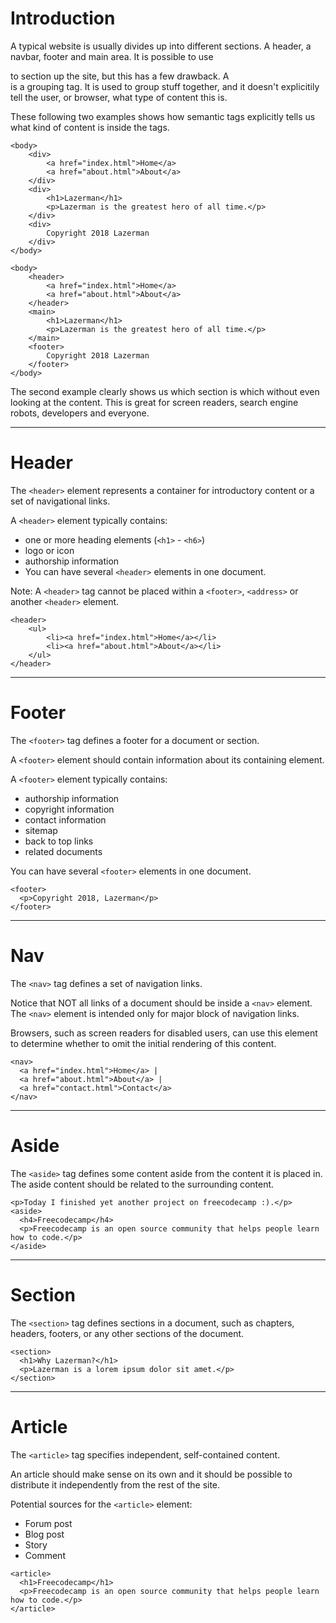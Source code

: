 # Introduction

A typical website is usually divides up into different sections. A header, a navbar, footer and main area. It is possible to use <div> to section up the site, but this has a few drawback. A <div> is a grouping tag. It is used to group stuff together, and it doesn't explicitily tell the user, or browser, what type of content this is.

These following two examples shows how semantic tags explicitly tells us what kind of content is inside the tags. 

```
<body>
    <div>
        <a href="index.html">Home</a>
        <a href="about.html">About</a>
    </div>
    <div>
        <h1>Lazerman</h1>
        <p>Lazerman is the greatest hero of all time.</p>
    </div>
    <div>
        Copyright 2018 Lazerman
    </div>
</body>
```

```
<body>
    <header>
        <a href="index.html">Home</a>
        <a href="about.html">About</a>
    </header>
    <main>
        <h1>Lazerman</h1>
        <p>Lazerman is the greatest hero of all time.</p>
    </main>
    <footer>
        Copyright 2018 Lazerman
    </footer>
</body>
```

The second example clearly shows us which section is which without even looking at the content. This is great for screen readers, search engine robots, developers and everyone.

---

# Header

The `<header>` element represents a container for introductory content or a set of navigational links.

A `<header>` element typically contains:

* one or more heading elements (`<h1>` - `<h6>`)
* logo or icon
* authorship information
* You can have several `<header>` elements in one document.

Note: A `<header>` tag cannot be placed within a `<footer>`, `<address>` or another `<header>` element.

```
<header>
    <ul>
        <li><a href="index.html">Home</a></li>
        <li><a href="about.html">About</a></li>
    </ul>
</header>
```

---

# Footer

The `<footer>` tag defines a footer for a document or section.

A `<footer>` element should contain information about its containing element.

A `<footer>` element typically contains:

* authorship information
* copyright information
* contact information
* sitemap
* back to top links
* related documents

You can have several `<footer>` elements in one document.

```
<footer>
  <p>Copyright 2018, Lazerman</p>
</footer>
```

___

# Nav

The `<nav>` tag defines a set of navigation links.

Notice that NOT all links of a document should be inside a `<nav>` element. The `<nav>` element is intended only for major block of navigation links.

Browsers, such as screen readers for disabled users, can use this element to determine whether to omit the initial rendering of this content.

```
<nav>
  <a href="index.html">Home</a> |
  <a href="about.html">About</a> |
  <a href="contact.html">Contact</a>
</nav>
```

___

# Aside

The `<aside>` tag defines some content aside from the content it is placed in. The aside content should be related to the surrounding content.

```
<p>Today I finished yet another project on freecodecamp :).</p>
<aside>
  <h4>Freecodecamp</h4>
  <p>Freecodecamp is an open source community that helps people learn how to code.</p>
</aside>
```

----

# Section

The `<section>` tag defines sections in a document, such as chapters, headers, footers, or any other sections of the document.

```
<section>
  <h1>Why Lazerman?</h1>
  <p>Lazerman is a lorem ipsum dolor sit amet.</p>
</section>
```

___

# Article

The `<article>` tag specifies independent, self-contained content.

An article should make sense on its own and it should be possible to distribute it independently from the rest of the site.

Potential sources for the `<article>` element:

* Forum post
* Blog post
* Story
* Comment

```
<article>
  <h1>Freecodecamp</h1>
  <p>Freecodecamp is an open source community that helps people learn how to code.</p>
</article>
```
